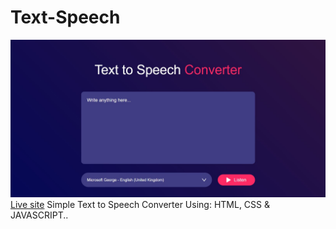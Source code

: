 # Text-Speech

![](screenshot-speech.jpg)
[Live site](https://aneal07.github.io/Text-Speech/)
Simple Text to Speech Converter
Using:
HTML,
CSS &
JAVASCRIPT..
